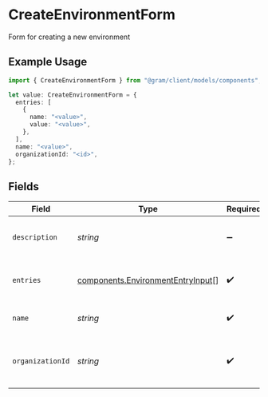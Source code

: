 # CreateEnvironmentForm

Form for creating a new environment

## Example Usage

```typescript
import { CreateEnvironmentForm } from "@gram/client/models/components";

let value: CreateEnvironmentForm = {
  entries: [
    {
      name: "<value>",
      value: "<value>",
    },
  ],
  name: "<value>",
  organizationId: "<id>",
};
```

## Fields

| Field                                                                                  | Type                                                                                   | Required                                                                               | Description                                                                            |
| -------------------------------------------------------------------------------------- | -------------------------------------------------------------------------------------- | -------------------------------------------------------------------------------------- | -------------------------------------------------------------------------------------- |
| `description`                                                                          | *string*                                                                               | :heavy_minus_sign:                                                                     | Optional description of the environment                                                |
| `entries`                                                                              | [components.EnvironmentEntryInput](../../models/components/environmententryinput.md)[] | :heavy_check_mark:                                                                     | List of environment variable entries                                                   |
| `name`                                                                                 | *string*                                                                               | :heavy_check_mark:                                                                     | The name of the environment                                                            |
| `organizationId`                                                                       | *string*                                                                               | :heavy_check_mark:                                                                     | The organization ID this environment belongs to                                        |